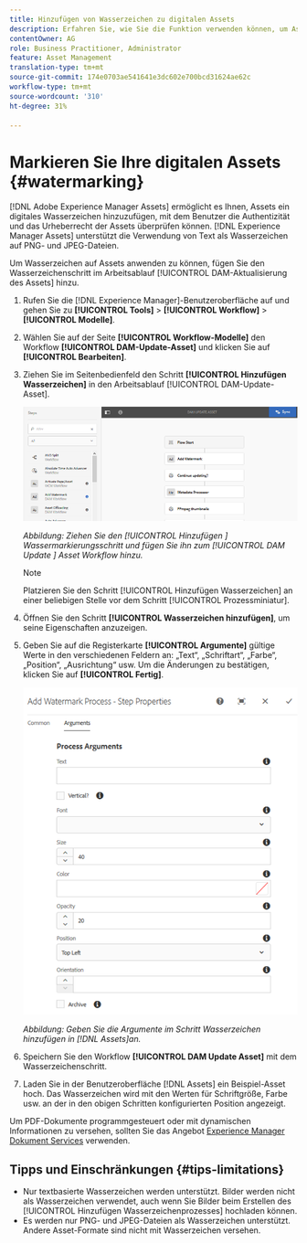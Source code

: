 ```yaml
---
title: Hinzufügen von Wasserzeichen zu digitalen Assets
description: Erfahren Sie, wie Sie die Funktion verwenden können, um Assets digitale Wasserzeichen hinzuzufügen.
contentOwner: AG
role: Business Practitioner, Administrator
feature: Asset Management
translation-type: tm+mt
source-git-commit: 174e0703ae541641e3dc602e700bcd31624ae62c
workflow-type: tm+mt
source-wordcount: '310'
ht-degree: 31%

---
```



# Markieren Sie Ihre digitalen Assets {#watermarking}

[!DNL Adobe Experience Manager Assets] ermöglicht es Ihnen, Assets ein digitales Wasserzeichen hinzuzufügen, mit dem Benutzer die Authentizität und das Urheberrecht der Assets überprüfen können. [!DNL Experience Manager Assets] unterstützt die Verwendung von Text als Wasserzeichen auf PNG- und JPEG-Dateien.

Um Wasserzeichen auf Assets anwenden zu können, fügen Sie den Wasserzeichenschritt im Arbeitsablauf [!UICONTROL DAM-Aktualisierung des Assets] hinzu.

1. Rufen Sie die [!DNL Experience Manager]-Benutzeroberfläche auf und gehen Sie zu **[!UICONTROL Tools]** > **[!UICONTROL Workflow]** > **[!UICONTROL Modelle]**.
1. Wählen Sie auf der Seite **[!UICONTROL Workflow-Modelle]** den Workflow **[!UICONTROL DAM-Update-Asset]** und klicken Sie auf **[!UICONTROL Bearbeiten]**.

1. Ziehen Sie im Seitenbedienfeld den Schritt **[!UICONTROL Hinzufügen Wasserzeichen]** in den Arbeitsablauf [!UICONTROL DAM-Update-Asset].

   ![Ziehen Sie den  [!UICONTROL Hinzufügen ] Wassermarkierungsschritt und fügen Sie ihn zum  [!UICONTROL DAM Update ] Asset Workflow hinzu.](assets/add_watermark_step_aem_assets.png)

   *Abbildung: Ziehen Sie den  [!UICONTROL Hinzufügen ] Wassermarkierungsschritt und fügen Sie ihn zum  [!UICONTROL DAM Update ] Asset Workflow hinzu.*

   >[!NOTE]
   >
   >Platzieren Sie den Schritt [!UICONTROL Hinzufügen Wasserzeichen] an einer beliebigen Stelle vor dem Schritt [!UICONTROL Prozessminiatur].

1. Öffnen Sie den Schritt **[!UICONTROL Wasserzeichen hinzufügen]**, um seine Eigenschaften anzuzeigen.
1. Geben Sie auf die Registerkarte **[!UICONTROL Argumente]** gültige Werte in den verschiedenen Feldern an: „Text“, „Schriftart“, „Farbe“, „Position“, „Ausrichtung“ usw. Um die Änderungen zu bestätigen, klicken Sie auf **[!UICONTROL Fertig]**.

   ![Bereitstellen der Argumente im Schritt „Wasserzeichen hinzufügen“ in [!DNL Assets]](assets/arguments_add_watermark_aem_assets.png)

   *Abbildung: Geben Sie die Argumente im Schritt Wasserzeichen hinzufügen in  [!DNL Assets]an.*

1. Speichern Sie den Workflow **[!UICONTROL DAM Update Asset]** mit dem Wasserzeichenschritt.
1. Laden Sie in der Benutzeroberfläche [!DNL Assets] ein Beispiel-Asset hoch. Das Wasserzeichen wird mit den Werten für Schriftgröße, Farbe usw. an der in den obigen Schritten konfigurierten Position angezeigt.

Um PDF-Dokumente programmgesteuert oder mit dynamischen Informationen zu versehen, sollten Sie das Angebot [Experience Manager Dokument Services](/help/forms/using/overview-aem-document-services.md) verwenden.

## Tipps und Einschränkungen {#tips-limitations}

* Nur textbasierte Wasserzeichen werden unterstützt. Bilder werden nicht als Wasserzeichen verwendet, auch wenn Sie Bilder beim Erstellen des [!UICONTROL Hinzufügen Wasserzeichenprozesses] hochladen können.
* Es werden nur PNG- und JPEG-Dateien als Wasserzeichen unterstützt. Andere Asset-Formate sind nicht mit Wasserzeichen versehen.
